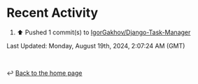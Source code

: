 # Recent Activity

<!--RECENT_ACTIVITY:start-->
1. ⬆️ Pushed 1 commit(s) to [IgorGakhov/Django-Task-Manager](https://github.com/IgorGakhov/Django-Task-Manager)<br>
<!--RECENT_ACTIVITY:end-->

<!--RECENT_ACTIVITY:last_update-->
Last Updated: Monday, August 19th, 2024, 2:07:24 AM (GMT)
<!--RECENT_ACTIVITY:last_update_end-->

<br>

↩️ [Back to the home page](/README.md)
